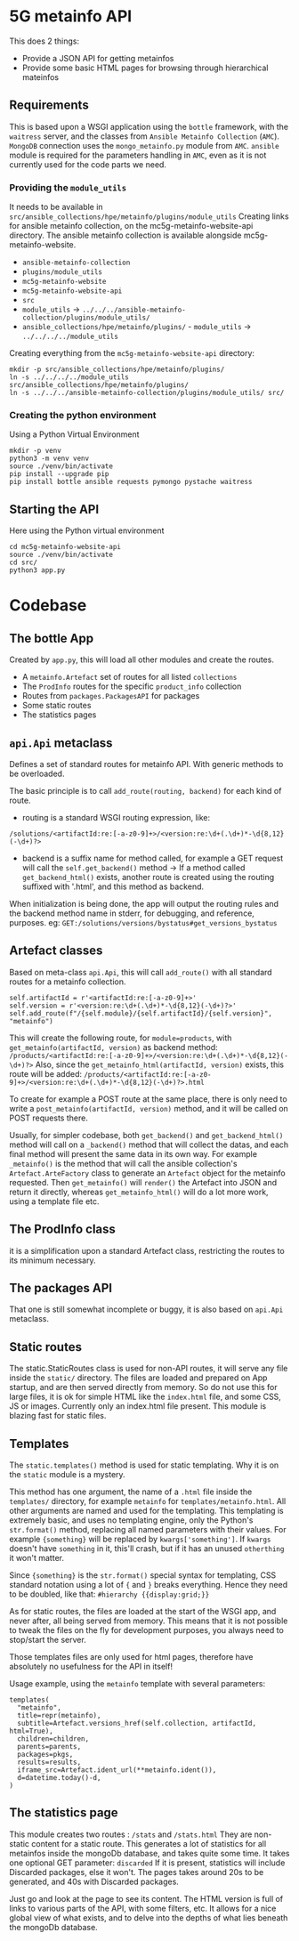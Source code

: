 # 5G metainfo API
This does 2 things:
- Provide a JSON API for getting metainfos
- Provide some basic HTML pages for browsing through hierarchical mateinfos

## Requirements
This is based upon a WSGI application using the `bottle` framework, with the `waitress` server, and the classes from `Ansible Metainfo Collection` (`AMC`).
`MongoDB` connection uses the `mongo_metainfo.py` module from `AMC`.
`ansible` module is required for the parameters handling in `AMC`, even as it is not currently used for the code parts we need.

### Providing the `module_utils`
It needs to be available in `src/ansible_collections/hpe/metainfo/plugins/module_utils`
Creating links for ansible metainfo collection, on the mc5g-metainfo-website-api directory.
The ansible metainfo collection is available alongside mc5g-metainfo-website.
- `ansible-metainfo-collection`
 - `plugins/module_utils`
- `mc5g-metainfo-website`
 - `mc5g-metainfo-website-api`
  - `src`
   - `module_utils` -> `../../../ansible-metainfo-collection/plugins/module_utils/`
   - `ansible_collections/hpe/metainfo/plugins/`
    - `module_utils` -> `../../../../module_utils`

Creating everything from the `mc5g-metainfo-website-api` directory:
```
mkdir -p src/ansible_collections/hpe/metainfo/plugins/
ln -s ../../../../module_utils src/ansible_collections/hpe/metainfo/plugins/
ln -s ../../../ansible-metainfo-collection/plugins/module_utils/ src/
```

### Creating the python environment
Using a Python Virtual Environment
```
mkdir -p venv
python3 -m venv venv
source ./venv/bin/activate
pip install --upgrade pip
pip install bottle ansible requests pymongo pystache waitress
```

## Starting the API
Here using the Python virtual environment
```
cd mc5g-metainfo-website-api
source ./venv/bin/activate
cd src/
python3 app.py
```

# Codebase
## The bottle App
Created by `app.py`, this will load all other modules and create the routes.
- A `metainfo.Artefact` set of routes for all listed `collections`
- The `ProdInfo` routes for the specific `product_info` collection
- Routes from `packages.PackagesAPI` for packages
- Some static routes
- The statistics pages

## `api.Api` metaclass
Defines a set of standard routes for metainfo API.
With generic methods to be overloaded.

The basic principle is to call `add_route(routing, backend)` for each kind of route.
- routing is a standard WSGI routing expression, like:
```
/solutions/<artifactId:re:[-a-z0-9]+>/<version:re:\d+(.\d+)*-\d{8,12}(-\d+)?>
```
- backend is a suffix name for method called, for example a GET request will call the `self.get_backend()` method
-> If a method called `get_backend_html()` exists, another route is created using the routing suffixed with '.html', and this method as backend.

When initialization is being done, the app will output the routing rules and the backend method name in stderr, for debugging, and reference, purposes.
eg: `GET:/solutions/versions/bystatus#get_versions_bystatus`

## Artefact classes
Based on meta-class `api.Api`, this will call `add_route()` with all standard routes for a metainfo collection.
```
self.artifactId = r'<artifactId:re:[-a-z0-9]+>'
self.version = r'<version:re:\d+(.\d+)*-\d{8,12}(-\d+)?>'
self.add_route(f"/{self.module}/{self.artifactId}/{self.version}", "metainfo")
```
This will create the following route, for `module=products`, with `get_metainfo(artifactId, version)` as backend method:
`/products/<artifactId:re:[-a-z0-9]+>/<version:re:\d+(.\d+)*-\d{8,12}(-\d+)?>`
Also, since the `get_metainfo_html(artifactId, version)` exists, this route will be added:
`/products/<artifactId:re:[-a-z0-9]+>/<version:re:\d+(.\d+)*-\d{8,12}(-\d+)?>.html`

To create for example a POST route at the same place, there is only need to write a `post_metainfo(artifactId, version)` method, and it will be called on POST requests there.

Usually, for simpler codebase, both `get_backend()` and `get_backend_html()` method will call on a `_backend()` method that will collect the datas, and each final method will present the same data in its own way.
For example `_metainfo()` is the method that will call the ansible collection's `Artefact.ArteFactory` class to generate an `Artefact` object for the metainfo requested.
Then `get_metainfo()` will `render()` the Artefact into JSON and return it directly, whereas `get_metainfo_html()` will do a lot more work, using a template file etc.

## The ProdInfo class
it is a simplification upon a standard Artefact class, restricting the routes to its minimum necessary.

## The packages API
That one is still somewhat incomplete or buggy, it is also based on `api.Api` metaclass.

## Static routes
The static.StaticRoutes class is used for non-API routes, it will serve any file inside the `static/` directory.
The files are loaded and prepared on App startup, and are then served directly from memory.
So do not use this for large files, it is ok for simple HTML like the `index.html` file, and some CSS, JS or images.
Currently only an index.html file present.
This module is blazing fast for static files.

## Templates
The `static.templates()` method is used for static templating.
Why it is on the `static` module is a mystery.

This method has one argument, the name of a `.html` file inside the `templates/` directory, for example `metainfo` for `templates/metainfo.html`.
All other arguments are named and used for the templating.
This templating is extremely basic, and uses no templating engine, only the Python's `str.format()` method, replacing all named parameters with their values.
For example `{something}` will be replaced by `kwargs['something']`.
If `kwargs` doesn't have `something` in it, this'll crash, but if it has an unused `otherthing` it won't matter.

Since `{something}` is the `str.format()` special syntax for templating, CSS standard notation using a lot of `{` and `}` breaks everything.
Hence they need to be doubled, like that: `#hierarchy {{display:grid;}}`

As for static routes, the files are loaded at the start of the WSGI app, and never after, all being served from memory.
This means that it is not possible to tweak the files on the fly for development purposes, you always need to stop/start the server.

Those templates files are only used for html pages, therefore have absolutely no usefulness for the API in itself!

Usage example, using the `metainfo` template with several parameters:
```
templates(
  "metainfo",
  title=repr(metainfo),
  subtitle=Artefact.versions_href(self.collection, artifactId, html=True),
  children=children,
  parents=parents,
  packages=pkgs,
  results=results,
  iframe_src=Artefact.ident_url(**metainfo.ident()),
  d=datetime.today()-d,
)
```

## The statistics page
This module creates two routes : `/stats` and `/stats.html`
They are non-static content for a static route.
This generates a lot of statistics for all metainfos inside the mongoDb database, and takes quite some time.
It takes one optional GET parameter: `discarded`
If it is present, statistics will include Discarded packages, else it won't.
The pages takes around 20s to be generated, and 40s with Discarded packages.

Just go and look at the page to see its content.
The HTML version is full of links to various parts of the API, with some filters, etc.
It allows for a nice global view of what exists, and to delve into the depths of what lies beneath the mongoDb database.
